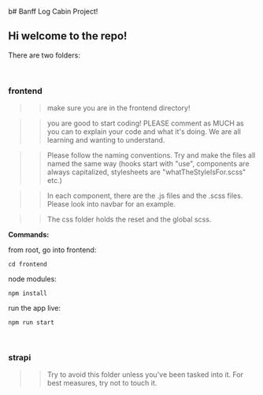b# Banff Log Cabin Project!

## Hi welcome to the repo!

There are two folders:

</br>

### **frontend**

> > make sure you are in the frontend directory!
> > </br>

> > you are good to start coding! PLEASE comment as MUCH as you can to explain your code and what it's doing. We are all learning and wanting to understand.
> > </br>

> > Please follow the naming conventions. Try and make the files all named the same way (hooks start with "use", components are always capitalized, stylesheets are "whatTheStyleIsFor.scss" etc.)</br>

> > In each component, there are the .js files and the .scss files. Please look into navbar for an example.

> > The css folder holds the reset and the global scss.

**Commands:**

from root, go into frontend:

```
cd frontend
```

node modules:

```
npm install
```

run the app live:

```
npm run start
```

</br>

### **strapi**

> > Try to avoid this folder unless you've been tasked into it. For best measures, try not to touch it.


